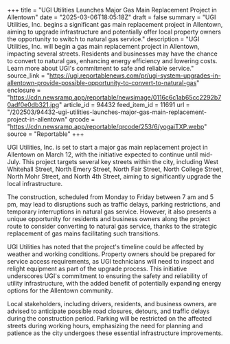 +++
title = "UGI Utilities Launches Major Gas Main Replacement Project in Allentown"
date = "2025-03-06T18:05:18Z"
draft = false
summary = "UGI Utilities, Inc. begins a significant gas main replacement project in Allentown, aiming to upgrade infrastructure and potentially offer local property owners the opportunity to switch to natural gas service."
description = "UGI Utilities, Inc. will begin a gas main replacement project in Allentown, impacting several streets. Residents and businesses may have the chance to convert to natural gas, enhancing energy efficiency and lowering costs. Learn more about UGI's commitment to safe and reliable service."
source_link = "https://ugi.reportablenews.com/pr/ugi-system-upgrades-in-allentown-provide-possible-opportunity-to-convert-to-natural-gas"
enclosure = "https://cdn.newsramp.app/reportable/newsimage/0116c6c1ab65cc2292b70adf0e0db321.jpg"
article_id = 94432
feed_item_id = 11691
url = "/202503/94432-ugi-utilities-launches-major-gas-main-replacement-project-in-allentown"
qrcode = "https://cdn.newsramp.app/reportable/qrcode/253/6/yogaiTXP.webp"
source = "Reportable"
+++

<p>UGI Utilities, Inc. is set to start a major gas main replacement project in Allentown on March 12, with the initiative expected to continue until mid-July. This project targets several key streets within the city, including West Whitehall Street, North Emery Street, North Fair Street, North College Street, North Mohr Street, and North 4th Street, aiming to significantly upgrade the local infrastructure.</p><p>The construction, scheduled from Monday to Friday between 7 am and 5 pm, may lead to disruptions such as traffic delays, parking restrictions, and temporary interruptions in natural gas service. However, it also presents a unique opportunity for residents and business owners along the project route to consider converting to natural gas service, thanks to the strategic replacement of gas mains facilitating such transitions.</p><p>UGI Utilities has noted that the project's timeline could be affected by weather and working conditions. Property owners should be prepared for service access requirements, as UGI technicians will need to inspect and relight equipment as part of the upgrade process. This initiative underscores UGI's commitment to ensuring the safety and reliability of utility infrastructure, with the added benefit of potentially expanding energy options for the Allentown community.</p><p>Local stakeholders, including drivers, residents, and business owners, are advised to anticipate possible road closures, detours, and traffic delays during the construction period. Parking will be restricted on the affected streets during working hours, emphasizing the need for planning and patience as the city undergoes these essential infrastructure improvements.</p>